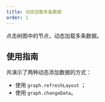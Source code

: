 ```yaml
---
title: 动态加载多条数据
order: 1
---
```


点击树图中的节点，动态加载多条数据。

## 使用指南

共演示了两种动态添加数据的方式：

- 使用 `graph.refreshLayout` ；
- 使用 `graph.changeData`。
